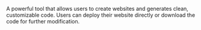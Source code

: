 A powerful tool that allows users to create websites and generates clean, customizable code. Users can deploy their website directly or download the code for further modification.

